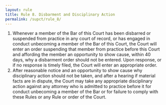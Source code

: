 ```yaml
---
layout: rule
title: Rule 8. Disbarment and Disciplinary Action
permalink: /supct/rule_8/
---
```


1. Whenever a member of the Bar of this Court has been disbarred or suspended from practice in any court of record, or has engaged in conduct unbecoming a member of the Bar of this Court, the Court will enter an order suspending that member from practice before this Court and affording the member an opportunity to show cause, within 40 days, why a disbarment order should not be entered. Upon response, or if no response is timely filed, the Court will enter an appropriate order.
2. After reasonable notice and an opportunity to show cause why disciplinary action should not be taken, and after a hearing if material facts are in dispute, the Court may take any appropriate disciplinary action against any attorney who is admitted to practice before it for conduct unbecoming a member of the Bar or for failure to comply with these Rules or any Rule or order of the Court.